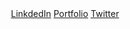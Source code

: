 <div align='center'>
  <a href="https://www.linkedin.com/in/ram%C3%B3n-hern%C3%A1ndez-a794a0279/" target="_blank" >LinkdedIn</a> 
  <a href="https://monki-portfolio.vercel.app/" target="_blank">Portfolio</a> 
  <a href="https://twitter.com/ElMonkiG_" target="_blank" >Twitter</a>
</div>
